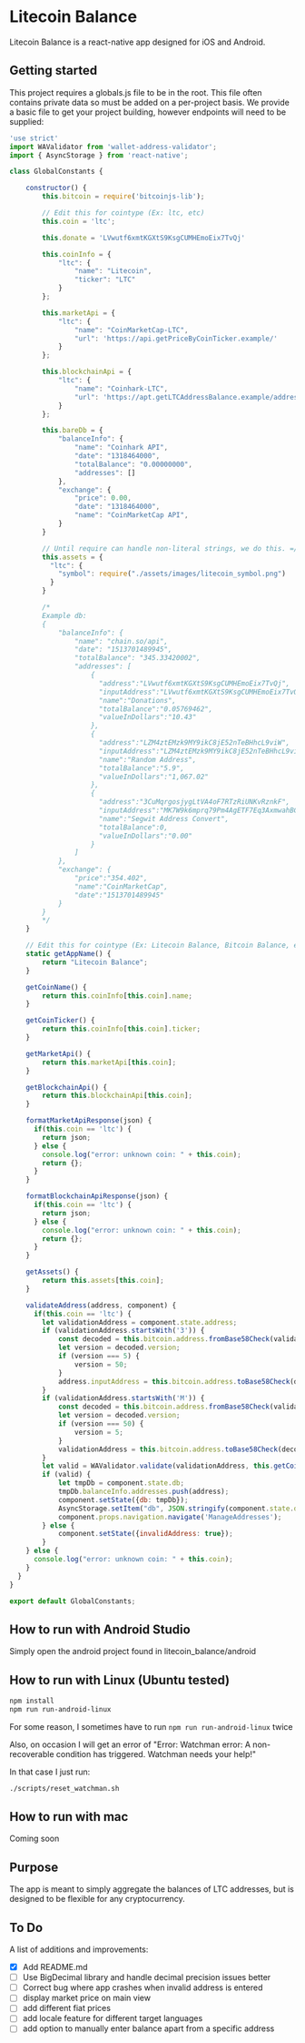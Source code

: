 # Litecoin Balance

Litecoin Balance is a react-native app designed for iOS and Android.

## Getting started
This project requires a globals.js file to be in the root.  This file often contains private data so must be added on a per-project basis.  We provide a basic file to get your project building, however endpoints will need to be supplied:  

```javascript
'use strict'
import WAValidator from 'wallet-address-validator';
import { AsyncStorage } from 'react-native';

class GlobalConstants {

    constructor() {
        this.bitcoin = require('bitcoinjs-lib');

        // Edit this for cointype (Ex: ltc, etc)
        this.coin = 'ltc';

        this.donate = 'LVwutf6xmtKGXtS9KsgCUMHEmoEix7TvQj'

        this.coinInfo = {
            "ltc": {
                "name": "Litecoin",
                "ticker": "LTC"
            }
        };

        this.marketApi = {
            "ltc": {
                "name": "CoinMarketCap-LTC",
                "url": 'https://api.getPriceByCoinTicker.example/'
            }
        };

        this.blockchainApi = {
            "ltc": {
                "name": "Coinhark-LTC",
                "url": 'https://apt.getLTCAddressBalance.example/address/'
            }
        };

        this.bareDb = {
            "balanceInfo": {
                "name": "Coinhark API",
                "date": "1318464000",
                "totalBalance": "0.00000000",
                "addresses": []
            },
            "exchange": {
                "price": 0.00,
                "date": "1318464000",
                "name": "CoinMarketCap API",
            }
        }

        // Until require can handle non-literal strings, we do this. =/
        this.assets = {
          "ltc": {
            "symbol": require("./assets/images/litecoin_symbol.png")
          }
        }

        /*
        Example db:
        {
            "balanceInfo": {
                "name": "chain.so/api",
                "date": "1513701489945",
                "totalBalance": "345.33420002",
                "addresses": [
                    {
                      "address":"LVwutf6xmtKGXtS9KsgCUMHEmoEix7TvQj",
                      "inputAddress":"LVwutf6xmtKGXtS9KsgCUMHEmoEix7TvQj",
                      "name":"Donations",
                      "totalBalance":"0.05769462",
                      "valueInDollars":"10.43"
                    },
                    {
                      "address":"LZM4ztEMzk9MY9ikC8jE52nTeBHhcL9viW",
                      "inputAddress":"LZM4ztEMzk9MY9ikC8jE52nTeBHhcL9viW",
                      "name":"Random Address",
                      "totalBalance":"5.9",
                      "valueInDollars":"1,067.02"
                    },
                    {
                      "address":"3CuMqrgosjygLtVA4oF7RTzRiUNKvRznkF",
                      "inputAddress":"MK7W9k6mprq79Pm4AgETF7Eq3AxmwahBCT",
                      "name":"Segwit Address Convert",
                      "totalBalance":0,
                      "valueInDollars":"0.00"
                    }
                ]
            },
            "exchange": {
                "price":"354.402",
                "name":"CoinMarketCap",
                "date":"1513701489945"
            }
        }
        */
    }

    // Edit this for cointype (Ex: Litecoin Balance, Bitcoin Balance, etc)
    static getAppName() {
        return "Litecoin Balance";
    }

    getCoinName() {
        return this.coinInfo[this.coin].name;
    }

    getCoinTicker() {
        return this.coinInfo[this.coin].ticker;
    }

    getMarketApi() {
        return this.marketApi[this.coin];
    }

    getBlockchainApi() {
        return this.blockchainApi[this.coin];
    }

    formatMarketApiResponse(json) {
      if(this.coin == 'ltc') {
        return json;
      } else {
        console.log("error: unknown coin: " + this.coin);
        return {};
      }
    }

    formatBlockchainApiResponse(json) {
      if(this.coin == 'ltc') {
        return json;
      } else {
        console.log("error: unknown coin: " + this.coin);
        return {};
      }
    }

    getAssets() {
        return this.assets[this.coin];
    }

    validateAddress(address, component) {
      if(this.coin == 'ltc') {
        let validationAddress = component.state.address;
        if (validationAddress.startsWith('3')) {
            const decoded = this.bitcoin.address.fromBase58Check(validationAddress);
            let version = decoded.version;
            if (version === 5) {
                version = 50;
            }
            address.inputAddress = this.bitcoin.address.toBase58Check(decoded['hash'], version);
        }
        if (validationAddress.startsWith('M')) {
            const decoded = this.bitcoin.address.fromBase58Check(validationAddress);
            let version = decoded.version;
            if (version === 50) {
                version = 5;
            }
            validationAddress = this.bitcoin.address.toBase58Check(decoded['hash'], version);
        }
        let valid = WAValidator.validate(validationAddress, this.getCoinName().toLowerCase());
        if (valid) {
            let tmpDb = component.state.db;
            tmpDb.balanceInfo.addresses.push(address);
            component.setState({db: tmpDb});
            AsyncStorage.setItem("db", JSON.stringify(component.state.db));
            component.props.navigation.navigate('ManageAddresses');
        } else {
            component.setState({invalidAddress: true});
        }
    } else {
      console.log("error: unknown coin: " + this.coin);
    }
  }
}

export default GlobalConstants;

```

## How to run with Android Studio
Simply open the android project found in litecoin_balance/android

## How to run with Linux (Ubuntu tested)

```bash
npm install
npm run run-android-linux
```
For some reason, I sometimes have to run ```npm run run-android-linux``` twice

Also, on occasion I will get an error of "Error: Watchman error: A non-recoverable condition has triggered.  Watchman needs your help!"

In that case I just run:

```bash
./scripts/reset_watchman.sh
```


## How to run with mac
Coming soon

## Purpose
The app is meant to simply aggregate the balances of LTC addresses, but is designed to be flexible for any cryptocurrency.

## To Do

A list of additions and improvements:

* [x] Add README.md
* [ ] Use BigDecimal library and handle decimal precision issues better
* [ ] Correct bug where app crashes when invalid address is entered
* [ ] display market price on main view
* [ ] add different fiat prices
* [ ] add locale feature for different target languages
* [ ] add option to manually enter balance apart from a specific address
